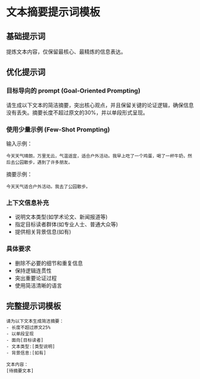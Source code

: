 # 文本摘要提示词模板

## 基础提示词
提炼文本内容，仅保留最核心、最精炼的信息表达。

## 优化提示词

### 目标导向的 prompt (Goal-Oriented Prompting)
请生成以下文本的简洁摘要，突出核心观点，并且保留关键的论证逻辑，确保信息没有丢失。摘要长度不超过原文的30%，并以单段形式呈现。

### 使用少量示例 (Few-Shot Prompting)
输入示例：
```
今天天气晴朗，万里无云，气温适宜，适合户外活动。我早上吃了一个鸡蛋，喝了一杯牛奶，然后去公园散步，遇到了许多朋友。
```

摘要示例：
```
今天天气适合户外活动。我去了公园散步。
```

### 上下文信息补充
- 说明文本类型(如学术论文、新闻报道等)
- 指定目标读者群体(如专业人士、普通大众等)  
- 提供相关背景信息(如有)

### 具体要求
- 删除不必要的细节和重复信息
- 保持逻辑连贯性 
- 突出重要论证过程
- 使用简洁清晰的语言

## 完整提示词模板
```
请为以下文本生成简洁摘要：
- 长度不超过原文25%
- 以单段呈现
- 面向[目标读者]
- 文本类型:[类型说明] 
- 背景信息:[如有]

文本内容：
[待摘要文本]
```